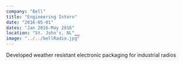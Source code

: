 ```yaml
---
company: "Bell"
title: "Engineering Intern"
date: "2016-05-01"
dates: "Jan 2016-May 2016"
location: "St. John's, NL"__
image: "../../bellRadio.jpg"
---
```


Developed weather resistant electronic packaging for industrial radios
